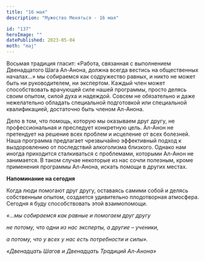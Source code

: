 ```yaml
---
title: "16 мая"
description: "Мужество Меняться - 16 мая"

id: "137"
heroImage: ""
datePublished: 2023-05-04
moth: "maj"
---
```


Восьмая традиция гласит: «Работа, связанная с выполнением Двенадцатого Шага
Ал-Анона, должна всегда вестись на общественных началах…» мы собираемся как
содружество равных, и никто не может быть ни руководителем, ни экспертом.
Каждый член может способствовать врачующей силе нашей программы, просто делясь
своим опытом, силой духа и надеждой. Совсем не обязательно и даже нежелательно
обладать специальной подготовкой или специальной квалификацией, достаточно
быть членом Ал-Анона.

Дело в том, что помощь, которую мы оказываем друг другу, не профессиональная и
преследует конкретную цель. Ал-Анон не претендует на решение всех проблем и
исцеление от всех болезней. Наша программа предлагает чрезвычайно эффективный
подход к выздоровлению от последствий алкоголизма близкого. Однако нам иногда
приходится сталкиваться с проблемами, которыми Ал-Анон не занимается. В таком
случае некоторые из нас сочли полезным, кроме применения программы Ал-Анона,
искать помощи в других местах.

**Напоминание на сегодня**

Когда люди помогают друг другу, оставаясь самими собой и делясь собственным
опытом, создается удивительно плодотворная атмосфера. Сегодня я буду
способствовать этой взаимопомощи.

_«…мы собираемся как равные и помогаем друг другу_

_не потому, что одни из нас эксперты, а другие – ученики,_

_а потому, что у всех у нас есть потребности и силы»._

_«Двенадцать Шагов и Двенадцать Традиций Ал-Анона»_
